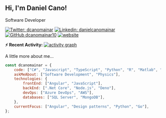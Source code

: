 <h2> Hi, I'm Daniel Cano! </h2>

Software Developer

[![Twitter: dcanomainar](https://img.shields.io/twitter/follow/dcanomainar?style=social)](https://twitter.com/dcanomainar)
[![Linkedin: danielcanomainar](https://img.shields.io/badge/-danielcanomainar-blue?style=flat-square&logo=Linkedin&logoColor=white&link=https://www.linkedin.com/in/daniel-cano-mainar-b3b087ba/)](https://www.linkedin.com/in/daniel-cano-mainar-b3b087ba/)
[![GitHub dcanomainar10](https://img.shields.io/github/followers/dcanomainar10?label=follow&style=social)](https://github.com/dcanomainar10)
[![website](https://img.shields.io/badge/Website-46a2f1.svg?&style=flat-square&logo=Google-Chrome&logoColor=white&link=https://dcanomainar10.github.io)](https://dcanomainar10.github.io)

**:zap: Recent Activity:**
[![activity graph](https://github-readme-activity-graph.vercel.app/graph?username=dcanomainar10&custom_title=Daniel%27s%20Activity%20Graph&theme=react&hide_border=true)](https://github.com/ashutosh00710/github-readme-activity-graph)

 A little more about me...  

```javascript
const dcanomainar = {
    code: ["C#", "Javascript", "TypeScript", "Python", "R", "Matlab", "SQL"],
    askMeAbout: ["Software Development", "Physics"],
    technologies: {
        frontEnd: ["Angular", "JavaScript"],
        backEnd: [".Net Core", "Node.js", "Deno"],
        devOps: ["Azure DevOps", "AWS"],
        databases: ["SQL Server", "MongoDB"],
    },
    currentFocus: ["Angular", "Design patterns", "Python", "Go"],
};
```
